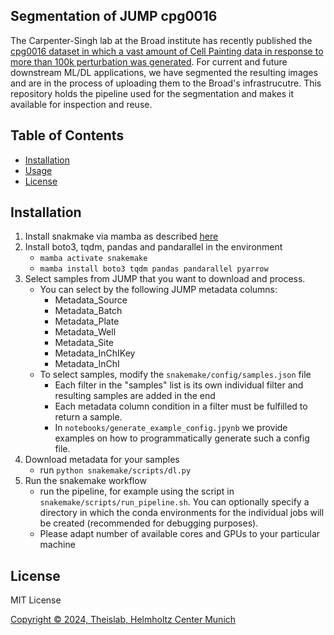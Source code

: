 ## Segmentation of JUMP cpg0016
The Carpenter-Singh lab at the Broad institute has recently published the [cpg0016 dataset in which a vast amount of Cell Painting data in response to more than 100k  perturbation was generated](https://github.com/jump-cellpainting/2024_Chandrasekaran_NatureMethods). For current and future downstream ML/DL applications, we have segmented the resulting images and are in the process of uploading them to the Broad's infrastrucutre. This repository holds the pipeline used for the segmentation and makes it available for inspection and reuse.

## Table of Contents

- [Installation](#install)
- [Usage](#usage)
- [License](#license)

## Installation
1. Install snakmake via mamba as described [here](https://snakemake.readthedocs.io/en/stable/getting_started/installation.html#full-installation)
2. Install boto3, tqdm, pandas and pandarallel in the environment
    - `mamba activate snakemake`
    - `mamba install boto3 tqdm pandas pandarallel pyarrow`
3. Select samples from JUMP that you want to download and process.
    - You can select by the following JUMP metadata columns:
        - Metadata_Source
        - Metadata_Batch
        - Metadata_Plate
        - Metadata_Well
        - Metadata_Site
        - Metadata_InChIKey
        - Metadata_InChI
    - To select samples, modify the `snakemake/config/samples.json` file
        - Each filter in the "samples" list is its own individual filter and resulting samples are added in the end
        - Each metadata column condition in a filter must be fulfilled to return a sample.
        - In `notebooks/generate_example_config.jpynb` we provide examples on how to programmatically generate such a config file.
4. Download metadata for your samples
    - run `python snakemake/scripts/dl.py`
5. Run the snakemake workflow
    - run the pipeline, for example using the script in `snakemake/scripts/run_pipeline.sh`. You can optionally specify a directory in which the conda environments for the individual jobs will be created (recommended for debugging purposes).
    - Please adapt number of available cores and GPUs to your particular machine

## License
MIT License

[Copyright © 2024, Theislab, Helmholtz Center Munich](./LICENSE)
